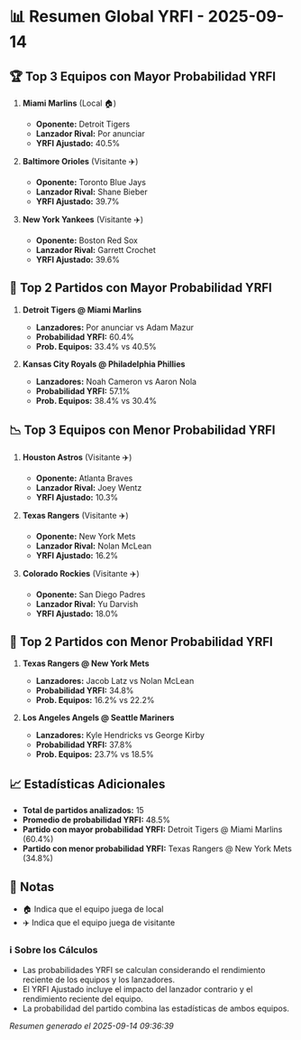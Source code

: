 # 📊 Resumen Global YRFI - 2025-09-14

## 🏆 Top 3 Equipos con Mayor Probabilidad YRFI

1. **Miami Marlins** (Local 🏠)
   - **Oponente:** Detroit Tigers
   - **Lanzador Rival:** Por anunciar
   - **YRFI Ajustado:** 40.5%

2. **Baltimore Orioles** (Visitante ✈️)
   - **Oponente:** Toronto Blue Jays
   - **Lanzador Rival:** Shane Bieber
   - **YRFI Ajustado:** 39.7%

3. **New York Yankees** (Visitante ✈️)
   - **Oponente:** Boston Red Sox
   - **Lanzador Rival:** Garrett Crochet
   - **YRFI Ajustado:** 39.6%

## 🎯 Top 2 Partidos con Mayor Probabilidad YRFI

1. **Detroit Tigers @ Miami Marlins**
   - **Lanzadores:** Por anunciar vs Adam Mazur
   - **Probabilidad YRFI:** 60.4%
   - **Prob. Equipos:** 33.4% vs 40.5%

2. **Kansas City Royals @ Philadelphia Phillies**
   - **Lanzadores:** Noah Cameron vs Aaron Nola
   - **Probabilidad YRFI:** 57.1%
   - **Prob. Equipos:** 38.4% vs 30.4%

## 📉 Top 3 Equipos con Menor Probabilidad YRFI

1. **Houston Astros** (Visitante ✈️)
   - **Oponente:** Atlanta Braves
   - **Lanzador Rival:** Joey Wentz
   - **YRFI Ajustado:** 10.3%

2. **Texas Rangers** (Visitante ✈️)
   - **Oponente:** New York Mets
   - **Lanzador Rival:** Nolan McLean
   - **YRFI Ajustado:** 16.2%

3. **Colorado Rockies** (Visitante ✈️)
   - **Oponente:** San Diego Padres
   - **Lanzador Rival:** Yu Darvish
   - **YRFI Ajustado:** 18.0%

## 🛑 Top 2 Partidos con Menor Probabilidad YRFI

1. **Texas Rangers @ New York Mets**
   - **Lanzadores:** Jacob Latz vs Nolan McLean
   - **Probabilidad YRFI:** 34.8%
   - **Prob. Equipos:** 16.2% vs 22.2%

2. **Los Angeles Angels @ Seattle Mariners**
   - **Lanzadores:** Kyle Hendricks vs George Kirby
   - **Probabilidad YRFI:** 37.8%
   - **Prob. Equipos:** 23.7% vs 18.5%

## 📈 Estadísticas Adicionales

- **Total de partidos analizados:** 15
- **Promedio de probabilidad YRFI:** 48.5%
- **Partido con mayor probabilidad YRFI:** Detroit Tigers @ Miami Marlins (60.4%)
- **Partido con menor probabilidad YRFI:** Texas Rangers @ New York Mets (34.8%)

## 📝 Notas

- 🏠 Indica que el equipo juega de local
- ✈️ Indica que el equipo juega de visitante

### ℹ️ Sobre los Cálculos
- Las probabilidades YRFI se calculan considerando el rendimiento reciente de los equipos y los lanzadores.
- El YRFI Ajustado incluye el impacto del lanzador contrario y el rendimiento reciente del equipo.
- La probabilidad del partido combina las estadísticas de ambos equipos.

*Resumen generado el 2025-09-14 09:36:39*